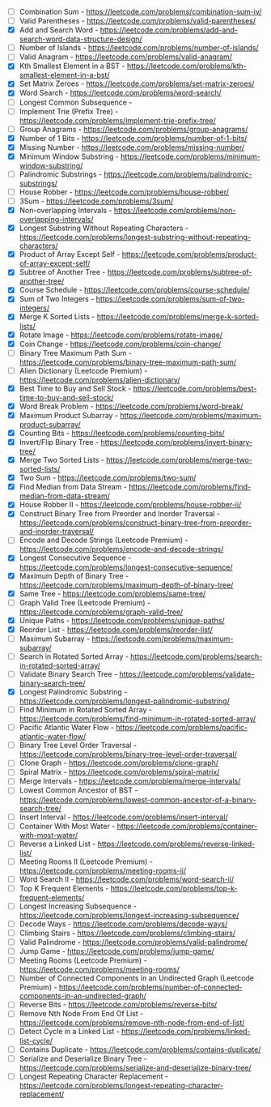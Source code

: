 - [ ] Combination Sum - https://leetcode.com/problems/combination-sum-iv/
- [ ] Valid Parentheses - https://leetcode.com/problems/valid-parentheses/
- [x] Add and Search Word - https://leetcode.com/problems/add-and-search-word-data-structure-design/
- [ ] Number of Islands - https://leetcode.com/problems/number-of-islands/
- [ ] Valid Anagram - https://leetcode.com/problems/valid-anagram/
- [x] Kth Smallest Element in a BST - https://leetcode.com/problems/kth-smallest-element-in-a-bst/
- [x] Set Matrix Zeroes - https://leetcode.com/problems/set-matrix-zeroes/
- [x] Word Search - https://leetcode.com/problems/word-search/
- [ ] Longest Common Subsequence -
- [ ] Implement Trie (Prefix Tree) - https://leetcode.com/problems/implement-trie-prefix-tree/
- [ ] Group Anagrams - https://leetcode.com/problems/group-anagrams/
- [x] Number of 1 Bits - https://leetcode.com/problems/number-of-1-bits/
- [x] Missing Number - https://leetcode.com/problems/missing-number/
- [x] Minimum Window Substring - https://leetcode.com/problems/minimum-window-substring/
- [ ] Palindromic Substrings - https://leetcode.com/problems/palindromic-substrings/
- [ ] House Robber - https://leetcode.com/problems/house-robber/
- [ ] 3Sum - https://leetcode.com/problems/3sum/
- [x] Non-overlapping Intervals - https://leetcode.com/problems/non-overlapping-intervals/
- [x] Longest Substring Without Repeating Characters - https://leetcode.com/problems/longest-substring-without-repeating-characters/
- [x] Product of Array Except Self - https://leetcode.com/problems/product-of-array-except-self/
- [x] Subtree of Another Tree - https://leetcode.com/problems/subtree-of-another-tree/
- [x] Course Schedule - https://leetcode.com/problems/course-schedule/
- [x] Sum of Two Integers - https://leetcode.com/problems/sum-of-two-integers/
- [x] Merge K Sorted Lists - https://leetcode.com/problems/merge-k-sorted-lists/
- [x] Rotate Image - https://leetcode.com/problems/rotate-image/
- [x] Coin Change - https://leetcode.com/problems/coin-change/
- [ ] Binary Tree Maximum Path Sum - https://leetcode.com/problems/binary-tree-maximum-path-sum/
- [ ] Alien Dictionary (Leetcode Premium) - https://leetcode.com/problems/alien-dictionary/
- [x] Best Time to Buy and Sell Stock - https://leetcode.com/problems/best-time-to-buy-and-sell-stock/
- [x] Word Break Problem - https://leetcode.com/problems/word-break/
- [x] Maximum Product Subarray - https://leetcode.com/problems/maximum-product-subarray/
- [x] Counting Bits - https://leetcode.com/problems/counting-bits/
- [x] Invert/Flip Binary Tree - https://leetcode.com/problems/invert-binary-tree/
- [x] Merge Two Sorted Lists - https://leetcode.com/problems/merge-two-sorted-lists/
- [x] Two Sum - https://leetcode.com/problems/two-sum/
- [x] Find Median from Data Stream - https://leetcode.com/problems/find-median-from-data-stream/
- [x] House Robber II - https://leetcode.com/problems/house-robber-ii/
- [x] Construct Binary Tree from Preorder and Inorder Traversal - https://leetcode.com/problems/construct-binary-tree-from-preorder-and-inorder-traversal/
- [ ] Encode and Decode Strings (Leetcode Premium) - https://leetcode.com/problems/encode-and-decode-strings/
- [x] Longest Consecutive Sequence - https://leetcode.com/problems/longest-consecutive-sequence/
- [x] Maximum Depth of Binary Tree - https://leetcode.com/problems/maximum-depth-of-binary-tree/
- [x] Same Tree - https://leetcode.com/problems/same-tree/
- [ ] Graph Valid Tree (Leetcode Premium) - https://leetcode.com/problems/graph-valid-tree/
- [x] Unique Paths - https://leetcode.com/problems/unique-paths/
- [x] Reorder List - https://leetcode.com/problems/reorder-list/
- [ ] Maximum Subarray - https://leetcode.com/problems/maximum-subarray/
- [ ] Search in Rotated Sorted Array - https://leetcode.com/problems/search-in-rotated-sorted-array/
- [ ] Validate Binary Search Tree - https://leetcode.com/problems/validate-binary-search-tree/
- [x] Longest Palindromic Substring - https://leetcode.com/problems/longest-palindromic-substring/
- [ ] Find Minimum in Rotated Sorted Array - https://leetcode.com/problems/find-minimum-in-rotated-sorted-array/
- [ ] Pacific Atlantic Water Flow - https://leetcode.com/problems/pacific-atlantic-water-flow/
- [ ] Binary Tree Level Order Traversal - https://leetcode.com/problems/binary-tree-level-order-traversal/
- [ ] Clone Graph - https://leetcode.com/problems/clone-graph/
- [ ] Spiral Matrix - https://leetcode.com/problems/spiral-matrix/
- [ ] Merge Intervals - https://leetcode.com/problems/merge-intervals/
- [ ] Lowest Common Ancestor of BST - https://leetcode.com/problems/lowest-common-ancestor-of-a-binary-search-tree/
- [ ] Insert Interval - https://leetcode.com/problems/insert-interval/
- [ ] Container With Most Water - https://leetcode.com/problems/container-with-most-water/
- [ ] Reverse a Linked List - https://leetcode.com/problems/reverse-linked-list/
- [ ] Meeting Rooms II (Leetcode Premium) - https://leetcode.com/problems/meeting-rooms-ii/
- [ ] Word Search II - https://leetcode.com/problems/word-search-ii/
- [ ] Top K Frequent Elements - https://leetcode.com/problems/top-k-frequent-elements/
- [ ] Longest Increasing Subsequence - https://leetcode.com/problems/longest-increasing-subsequence/
- [ ] Decode Ways - https://leetcode.com/problems/decode-ways/
- [ ] Climbing Stairs - https://leetcode.com/problems/climbing-stairs/
- [ ] Valid Palindrome - https://leetcode.com/problems/valid-palindrome/
- [ ] Jump Game - https://leetcode.com/problems/jump-game/
- [ ] Meeting Rooms (Leetcode Premium) - https://leetcode.com/problems/meeting-rooms/
- [ ] Number of Connected Components in an Undirected Graph (Leetcode Premium) - https://leetcode.com/problems/number-of-connected-components-in-an-undirected-graph/
- [ ] Reverse Bits - https://leetcode.com/problems/reverse-bits/
- [ ] Remove Nth Node From End Of List - https://leetcode.com/problems/remove-nth-node-from-end-of-list/
- [ ] Detect Cycle in a Linked List - https://leetcode.com/problems/linked-list-cycle/
- [ ] Contains Duplicate - https://leetcode.com/problems/contains-duplicate/
- [ ] Serialize and Deserialize Binary Tree - https://leetcode.com/problems/serialize-and-deserialize-binary-tree/
- [ ] Longest Repeating Character Replacement - https://leetcode.com/problems/longest-repeating-character-replacement/
